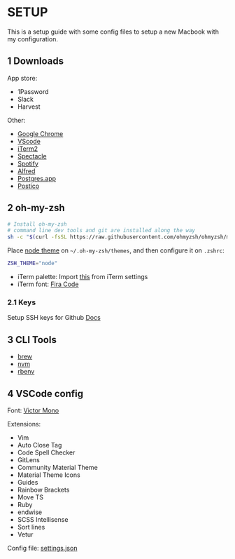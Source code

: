 # SETUP

This is a setup guide with some config files to setup a new Macbook with my configuration.

## 1 Downloads

App store:

- 1Password
- Slack
- Harvest

Other:

- [Google Chrome](https://www.google.com/chrome/)
- [VScode](https://code.visualstudio.com/download)
- [iTerm2](https://iterm2.com/)
- [Spectacle](https://www.spectacleapp.com/)
- [Spotify](https://www.spotify.com/us/download/other/)
- [Alfred](https://www.alfredapp.com/)
- [Postgres.app](https://postgresapp.com/)
- [Postico](https://eggerapps.at/postico/)

## 2 oh-my-zsh

```bash
# Install oh-my-zsh
# command line dev tools and git are installed along the way
sh -c "$(curl -fsSL https://raw.githubusercontent.com/ohmyzsh/ohmyzsh/master/tools/install.sh)"
```

Place [node theme](./node.zsh-theme) on `~/.oh-my-zsh/themes`, and then configure it on `.zshrc`:

```bash
ZSH_THEME="node"
```

* iTerm palette: Import [this](./palette.itermcolors) from iTerm settings
* iTerm font: [Fira Code](https://github.com/tonsky/FiraCode)

### 2.1 Keys
Setup SSH keys for Github [Docs](https://docs.github.com/en/github/authenticating-to-github/connecting-to-github-with-ssh)

## 3 CLI Tools

- [brew](https://brew.sh/)
- [nvm](https://github.com/nvm-sh/nvm)
- [rbenv](https://github.com/rbenv/rbenv)

## 4 VSCode config

Font: [Victor Mono](https://rubjo.github.io/victor-mono/)

Extensions:

- Vim
- Auto Close Tag
- Code Spell Checker
- GitLens
- Community Material Theme
- Material Theme Icons
- Guides
- Rainbow Brackets
- Move TS
- Ruby
- endwise
- SCSS Intellisense
- Sort lines
- Vetur

Config file: [settings.json](./vscode-settings.json)
